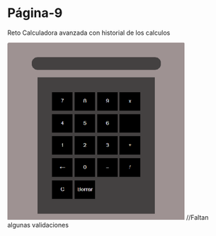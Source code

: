 # Página-9

Reto Calculadora avanzada con historial de los calculos

<img src="./assets/img/icono.png" width="400px" height="400px">
//Faltan algunas validaciones
